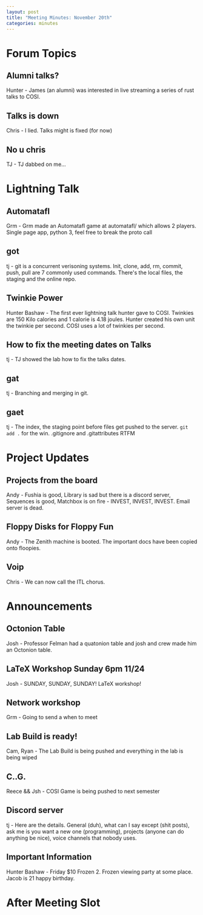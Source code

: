 ```yaml
---
layout: post
title: "Meeting Minutes: November 20th"
categories: minutes
---
```


# Forum Topics

## Alumni talks?

Hunter - James (an alumni) was interested in live streaming a series of rust talks to COSI.  

## Talks is down

Chris - I lied. Talks might is fixed (for now)

## No u chris

TJ - TJ dabbed on me...

# Lightning Talk

## Automatafl

Grm - Grm made an Automatafl game at automatafl/ which allows 2 players. Single page app, python 3, feel free to break the proto call

## got

tj - git is a concurrent verisoning systems. Init, clone, add, rm, commit, push, pull are 7 commonly used commands. There's the local files, the staging and the online repo. 

## Twinkie Power

Hunter Bashaw - The first ever lightning talk hunter gave to COSI. Twinkies are 150 Kilo calories and 1 calorie is 4.18 joules. Hunter created his own unit the twinkie per second. COSI uses a lot of twinkies per second.

## How to fix the meeting dates on Talks

tj - TJ showed the lab how to fix the talks dates. 

## gat

tj - Branching and merging in git.

## gaet

tj - The index, the staging point before files get pushed to the server. `git add .` for the win. .gitignore and .gitattributes RTFM 

# Project Updates

## Projects from the board

Andy - Fushia is good, Library is sad but there is a discord server, Sequences is good, Matchbox is on fire - INVEST, INVEST, INVEST. Email server is dead.

## Floppy Disks for Floppy Fun

Andy - The Zenith machine is booted. The important docs have been copied onto floopies. 

## Voip

Chris - We can now call the ITL chorus.

# Announcements

## Octonion Table

Josh - Professor Felman had a quatonion table and josh and crew made him an Octonion table.

## LaTeX Workshop Sunday 6pm 11/24

Josh - SUNDAY, SUNDAY, SUNDAY! LaTeX workshop! 

## Network workshop

Grm - Going to send a when to meet

## Lab Build is ready!

Cam, Ryan - The Lab Build is being pushed and everything in the lab is being wiped

## C..G.

Reece && Jsh - COSI Game is being pushed to next semester 

## Discord server

tj - Here are the details. General (duh), what can I say except (shit posts), ask me is you want a new one (programming), projects (anyone can do anything be nice), voice channels that nobody uses.

## Important Information

Hunter Bashaw - Friday $10 Frozen 2. Frozen viewing party at some place. Jacob is 21 happy birthday. 

# After Meeting Slot
